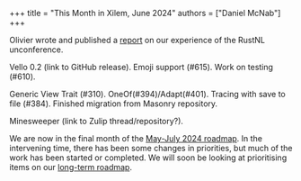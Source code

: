 +++
title = "This Month in Xilem, June 2024"
authors = ["Daniel McNab"]
+++

Olivier wrote and published a [report](@/blog/2024-06-15-rustnl-2024-unconference.md) on our experience of the RustNL unconference.

Vello 0.2 (link to GitHub release).
Emoji support (#615).
Work on testing (#610).

<!-- Screenshot of Emoji support -->

Generic View Trait (#310).
OneOf(#394)/Adapt(#401).
Tracing with save to file (#384).
Finished migration from Masonry repository.
<!-- Web support "2.0" -->

Minesweeper (link to Zulip thread/repository?).

<!-- Screenshot of Minesweeper example -->

We are now in the final month of the [May-July 2024 roadmap](@/blog/2024-06-15-rustnl-2024-unconference.md).
In the intervening time, there has been some changes in priorities, but much of the work has been started or completed.
We will soon be looking at prioritising items on our [long-term roadmap](@/wiki/long-term-roadmap.md).

